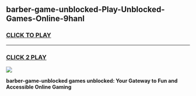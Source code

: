 
## barber-game-unblocked-Play-Unblocked-Games-Online-9hanl
<h3>
<a href="https://premium76.site?title=barber-game-unblocked&ref=25A">CLICK TO PLAY</a></h3>
<hr>

<h3>
<a href="https://premium76.site?title=barber-game-unblocked&ref=25A">CLICK 2 PLAY</a>
  
</h3>

<a href="https://premium76.site?title=barber-game-unblocked&ref=25A"><img src="https://clearcache.store/games.png"></a>


**barber-game-unblocked games unblocked: Your Gateway to Fun and Accessible Online Gaming**
